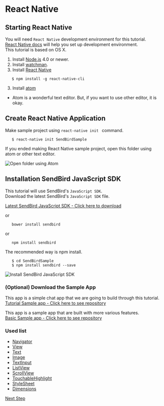 React Native
===========

## Starting React Native  

You will need `React Native` development environment for this tutorial.  
[React Native docs](http://facebook.github.io/react-native/docs/getting-started.html#content) will help you set up development environment.  
This tutorial is based on OS X.  

1. Install [Node.js](https://nodejs.org/en/) 4.0 or newer.  
2. Install [watchman](https://facebook.github.io/watchman/docs/install.html).  
3. Install [React Native](http://facebook.github.io/react-native/)  
  
```unix  
   $ npm install -g react-native-cli  
```  

3. Install [atom](https://atom.io/)  
 - Atom is a wonderful text editor. But, if you want to use other editor, it is okay.    


## Create React Native Application  
Make sample project using `react-native init ` command.  

```unix  
   $ react-native init SendBirdSample  
```  

If you ended making React Native sample project, open this folder using atom or other text editor.

![Open folder using Atom](https://s3-ap-northeast-1.amazonaws.com/sendbird-react-native-tutorial-image/atom_init.png)  


## Installation SendBird JavaScript SDK
This tutorial will use SendBird's `JavaScript SDK`.  
Download the latest SendBird's `JavaScript SDK` file.  

<a class="sendbird-btn sendbird-btn--green" href="https://github.com/sendbird/SendBird-SDK-JavaScript" target="_blank">Latest SendBird JavaScript SDK - Click here to download</a>  

or  

```unix  
   bower install sendbird  
```  

or  
  
```unix  
   npm install sendbird  
```  

The recommended way is npm install.  
  
```unix  
   $ cd SendBirdSample  
   $ npm install sendbird --save  
```  
  
![Install SendBird JavaScript SDK](https://s3-ap-northeast-1.amazonaws.com/sendbird-react-native-tutorial-image/install_sdk.png)  


### (Optional) Download the Sample App  
This app is a simple chat app that we are going to build through this tutorial.  
<a class="sendbird-btn sendbird-btn--green" href="https://github.com/sendbird/SendBird-JavaScript/tree/master/tutorial-react-native-sample/SendBirdSample" target="_blank">Tutorial Sample app - Click here to see repository</a>  

This app is a sample app that are built with more various features.  
<a class="sendbird-btn sendbird-btn--green" href="https://github.com/sendbird/SendBird-JavaScript/tree/master/basic-react-native-sample/SendBirdReactNativeSample" target="_blank">Basic Sample app - Click here to see repository</a>  
  
  
### Used list
 * [Navigator](http://facebook.github.io/react-native/docs/navigator.html#content)  
 * [View](http://facebook.github.io/react-native/docs/view.html#content)  
 * [Text](http://facebook.github.io/react-native/docs/text.html#content)  
 * [Image](http://facebook.github.io/react-native/docs/image.html#content)  
 * [TextInput](http://facebook.github.io/react-native/docs/textinput.html#content)  
 * [ListView](http://facebook.github.io/react-native/docs/listview.html#content)  
 * [ScrollView](http://facebook.github.io/react-native/docs/scrollview.html#content)  
 * [TouchableHighlight](http://facebook.github.io/react-native/docs/touchablehighlight.html#content)  
 * [StyleSheet](http://facebook.github.io/react-native/docs/stylesheet.html#content)  
 * [Dimensions](http://facebook.github.io/react-native/docs/dimensions.html#content)  
  
  
[Next Step](create_login.md)  
